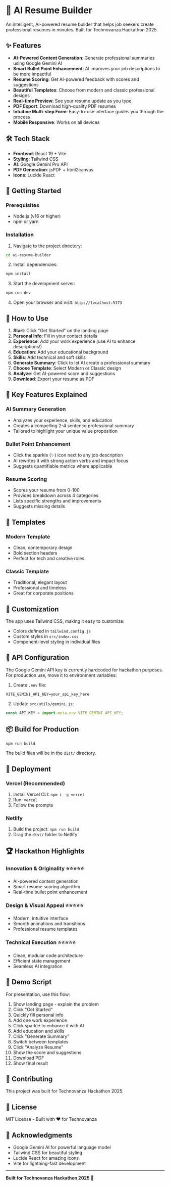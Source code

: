 # 🚀 AI Resume Builder

An intelligent, AI-powered resume builder that helps job seekers create professional resumes in minutes. Built for Technovanza Hackathon 2025.

## ✨ Features

- **AI-Powered Content Generation**: Generate professional summaries using Google Gemini AI
- **Smart Bullet Point Enhancement**: AI improves your job descriptions to be more impactful
- **Resume Scoring**: Get AI-powered feedback with scores and suggestions
- **Beautiful Templates**: Choose from modern and classic professional designs
- **Real-time Preview**: See your resume update as you type
- **PDF Export**: Download high-quality PDF resumes
- **Intuitive Multi-step Form**: Easy-to-use interface guides you through the process
- **Mobile Responsive**: Works on all devices

## 🛠️ Tech Stack

- **Frontend**: React 19 + Vite
- **Styling**: Tailwind CSS
- **AI**: Google Gemini Pro API
- **PDF Generation**: jsPDF + html2canvas
- **Icons**: Lucide React

## 🚀 Getting Started

### Prerequisites

- Node.js (v16 or higher)
- npm or yarn

### Installation

1. Navigate to the project directory:
```bash
cd ai-resume-builder
```

2. Install dependencies:
```bash
npm install
```

3. Start the development server:
```bash
npm run dev
```

4. Open your browser and visit: `http://localhost:5173`

## 📖 How to Use

1. **Start**: Click "Get Started" on the landing page
2. **Personal Info**: Fill in your contact details
3. **Experience**: Add your work experience (use AI to enhance descriptions!)
4. **Education**: Add your educational background
5. **Skills**: Add technical and soft skills
6. **Generate Summary**: Click to let AI create a professional summary
7. **Choose Template**: Select Modern or Classic design
8. **Analyze**: Get AI-powered score and suggestions
9. **Download**: Export your resume as PDF

## 🎯 Key Features Explained

### AI Summary Generation
- Analyzes your experience, skills, and education
- Creates a compelling 2-4 sentence professional summary
- Tailored to highlight your unique value proposition

### Bullet Point Enhancement
- Click the sparkle (✨) icon next to any job description
- AI rewrites it with strong action verbs and impact focus
- Suggests quantifiable metrics where applicable

### Resume Scoring
- Scores your resume from 0-100
- Provides breakdown across 4 categories
- Lists specific strengths and improvements
- Suggests missing details

## 📱 Templates

### Modern Template
- Clean, contemporary design
- Bold section headers
- Perfect for tech and creative roles

### Classic Template
- Traditional, elegant layout
- Professional and timeless
- Great for corporate positions

## 🎨 Customization

The app uses Tailwind CSS, making it easy to customize:
- Colors defined in `tailwind.config.js`
- Custom styles in `src/index.css`
- Component-level styling in individual files

## 🔐 API Configuration

The Google Gemini API key is currently hardcoded for hackathon purposes.
For production use, move it to environment variables:

1. Create `.env` file:
```
VITE_GEMINI_API_KEY=your_api_key_here
```

2. Update `src/utils/gemini.js`:
```javascript
const API_KEY = import.meta.env.VITE_GEMINI_API_KEY;
```

## 📦 Build for Production

```bash
npm run build
```

The build files will be in the `dist/` directory.

## 🚀 Deployment

### Vercel (Recommended)
1. Install Vercel CLI: `npm i -g vercel`
2. Run: `vercel`
3. Follow the prompts

### Netlify
1. Build the project: `npm run build`
2. Drag the `dist/` folder to Netlify

## 🏆 Hackathon Highlights

### Innovation & Originality ⭐⭐⭐⭐⭐
- AI-powered content generation
- Smart resume scoring algorithm
- Real-time bullet point enhancement

### Design & Visual Appeal ⭐⭐⭐⭐⭐
- Modern, intuitive interface
- Smooth animations and transitions
- Professional resume templates

### Technical Execution ⭐⭐⭐⭐⭐
- Clean, modular code architecture
- Efficient state management
- Seamless AI integration

## 📝 Demo Script

For presentation, use this flow:
1. Show landing page - explain the problem
2. Click "Get Started"
3. Quickly fill personal info
4. Add one work experience
5. Click sparkle to enhance it with AI
6. Add education and skills
7. Click "Generate Summary"
8. Switch between templates
9. Click "Analyze Resume"
10. Show the score and suggestions
11. Download PDF
12. Show final result

## 🤝 Contributing

This project was built for Technovanza Hackathon 2025.

## 📄 License

MIT License - Built with ❤️ for Technovanza

## 🙏 Acknowledgments

- Google Gemini AI for powerful language model
- Tailwind CSS for beautiful styling
- Lucide React for amazing icons
- Vite for lightning-fast development

---

**Built for Technovanza Hackathon 2025** 🎉

